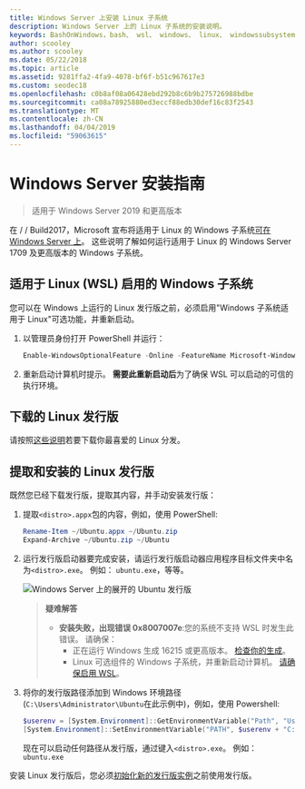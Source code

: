 ```yaml
---
title: Windows Server 上安装 Linux 子系统
description: Windows Server 上的 Linux 子系统的安装说明。
keywords: BashOnWindows，bash、 wsl、 windows、 linux、 windowssubsystem、 ubuntu、 windows server 的 windows 子系统
author: scooley
ms.author: scooley
ms.date: 05/22/2018
ms.topic: article
ms.assetid: 9281ffa2-4fa9-4078-bf6f-b51c967617e3
ms.custom: seodec18
ms.openlocfilehash: c0b8af08a06428ebd292b8c6b9b275726988bdbe
ms.sourcegitcommit: ca08a78925880ed3eccf88edb30def16c83f2543
ms.translationtype: MT
ms.contentlocale: zh-CN
ms.lasthandoff: 04/04/2019
ms.locfileid: "59063615"
---
```

# <a name="windows-server-installation-guide"></a>Windows Server 安装指南

> 适用于 Windows Server 2019 和更高版本

在 / / Build2017，Microsoft 宣布将适用于 Linux 的 Windows 子系统[可在 Windows Server 上](https://blogs.technet.microsoft.com/hybridcloud/2017/05/10/windows-server-for-developers-news-from-microsoft-build-2017/)。  这些说明了解如何运行适用于 Linux 的 Windows Server 1709 及更高版本的 Windows 子系统。

## <a name="enable-the-windows-subsystem-for-linux-wsl"></a>适用于 Linux (WSL) 启用的 Windows 子系统

您可以在 Windows 上运行的 Linux 发行版之前，必须启用"Windows 子系统适用于 Linux"可选功能，并重新启动。

1. 以管理员身份打开 PowerShell 并运行：
    ```powershell
    Enable-WindowsOptionalFeature -Online -FeatureName Microsoft-Windows-Subsystem-Linux
    ```

2. 重新启动计算机时提示。 **需要此重新启动后**为了确保 WSL 可以启动的可信的执行环境。

## <a name="download-a-linux-distro"></a>下载的 Linux 发行版

请按照[这些说明](install-manual.md)若要下载你最喜爱的 Linux 分发。

## <a name="extract-and-install-a-linux-distro"></a>提取和安装的 Linux 发行版
既然您已经下载发行版，提取其内容，并手动安装发行版：

1. 提取`<distro>.appx`包的内容，例如，使用 PowerShell:

    ```powershell
    Rename-Item ~/Ubuntu.appx ~/Ubuntu.zip
    Expand-Archive ~/Ubuntu.zip ~/Ubuntu
    ```

2. 运行发行版启动器要完成安装，请运行发行版启动器应用程序目标文件夹中名为`<distro>.exe`。 例如： `ubuntu.exe`，等等。

    ![Windows Server 上的展开的 Ubuntu 发行版](media/server-appx-expand.png)

    > **疑难解答**
    > * **安装失败，出现错误 0x8007007e**:您的系统不支持 WSL 时发生此错误。 请确保：
    >   * 正在运行 Windows 生成 16215 或更高版本。 [检查你的生成](troubleshooting.md#check-your-build-number)。
    >   * Linux 可选组件的 Windows 子系统，并重新启动计算机。  [请确保启用 WSL](troubleshooting.md#confirm-wsl-is-enabled)。
    
3. 将你的发行版路径添加到 Windows 环境路径 (`C:\Users\Administrator\Ubuntu`在此示例中)，例如，使用 Powershell:
        
    ```powershell
    $userenv = [System.Environment]::GetEnvironmentVariable("Path", "User")
    [System.Environment]::SetEnvironmentVariable("PATH", $userenv + "C:\Users\Administrator\Ubuntu", "User")
    ```
    现在可以启动任何路径从发行版，通过键入`<distro>.exe`。 例如： `ubuntu.exe`

安装 Linux 发行版后，您必须[初始化新的发行版实例](initialize-distro.md)之前使用发行版。
